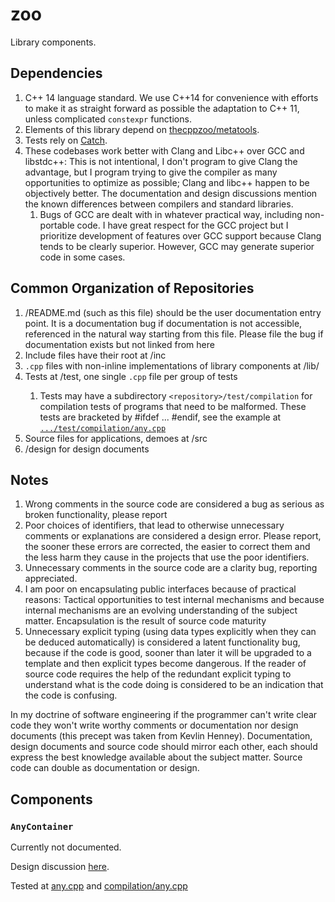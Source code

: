 # zoo

Library components.

## Dependencies

1. C++ 14 language standard.  We use C++14 for convenience with efforts to make it as straight forward as possible the adaptation to C++ 11, unless complicated `constexpr` functions.
1. Elements of this library depend on [thecppzoo/metatools](https://github.com/thecppzoo/metatools).
2. Tests rely on [Catch](https://github.com/philsquared/Catch).
3. These codebases work better with Clang and Libc++ over GCC and libstdc++:  This is not intentional, I don't program to give Clang the advantage, but I program trying to give the compiler as many opportunities to optimize as possible; Clang and libc++ happen to be objectively better.  The documentation and design discussions mention the known differences between compilers and standard libraries.
    1. Bugs of GCC are dealt with in whatever practical way, including non-portable code.  I have great respect for the GCC project but I prioritize development of features over GCC support because Clang tends to be clearly superior.  However, GCC may generate superior code in some cases.

## Common Organization of Repositories

1. <repository>/README.md (such as this file) should be the user documentation entry point.  It is a documentation bug if documentation is not accessible, referenced in the natural way starting from this file.  Please file the bug if documentation exists but not linked from here
1. Include files have their root at <repository>/inc
2. `.cpp` files with non-inline implementations of library components at <repository>/lib/<component>
3. Tests at <repository>/test, one single `.cpp` file per group of tests
    1. Tests may have a subdirectory `<repository>/test/compilation` for compilation tests of programs that need to be malformed.  These tests are bracketed by #ifdef <name of test> ... #endif, see the example at [`.../test/compilation/any.cpp`](https://github.com/thecppzoo/zoo/blob/63c74903abc61ce78d71c5ece843fbcd867d4a68/test/compilation/any.cpp#L13)
4. Source files for applications, demoes at <repository>/src
5. <repository>/design for design documents

## Notes

1. Wrong comments in the source code are considered a bug as serious as broken functionality, please report
2. Poor choices of identifiers, that lead to otherwise unnecessary comments or explanations are considered a design error.  Please report, the sooner these errors are corrected, the easier to correct them and the less harm they cause in the projects that use the poor identifiers.
3. Unnecessary comments in the source code are a clarity bug, reporting appreciated.
4. I am poor on encapsulating public interfaces because of practical reasons:  Tactical opportunities to test internal mechanisms and because internal mechanisms are an evolving understanding of the subject matter.  Encapsulation is the result of source code maturity
5. Unnecessary explicit typing (using data types explicitly when they can be deduced automatically) is considered a latent functionality bug, because if the code is good, sooner than later it will be upgraded to a template and then explicit types become dangerous.  If the reader of source code requires the help of the redundant explicit typing to understand what is the code doing is considered to be an indication that the code is confusing.

In my doctrine of software engineering if the programmer can't write clear code they won't write worthy comments or documentation nor design documents (this precept was taken from Kevlin Henney).  Documentation, design documents and source code should mirror each other, each should express the best knowledge available about the subject matter.  Source code can double as documentation or design.

## Components

### `AnyContainer`

Currently not documented.

Design discussion [here](https://github.com/thecppzoo/zoo/blob/master/design/AnyContainer.md).

Tested at [any.cpp](https://github.com/thecppzoo/zoo/blob/master/test/any.cpp) and [compilation/any.cpp](https://github.com/thecppzoo/zoo/blob/master/test/compilation/any.cpp)
